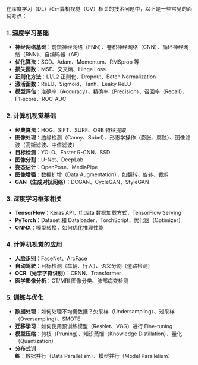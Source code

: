 在深度学习（DL）和计算机视觉（CV）相关的技术问题中，以下是一些常见的面试考点：

### 1. 深度学习基础

- **神经网络基础**：前馈神经网络（FNN）、卷积神经网络（CNN）、循环神经网络（RNN）、自编码器（AE）
- **优化算法**：SGD、Adam、Momentum、RMSprop 等
- **损失函数**：MSE、交叉熵、Hinge Loss
- **正则化方法**：L1/L2 正则化、Dropout、Batch Normalization
- **激活函数**：ReLU、Sigmoid、Tanh、Leaky ReLU
- **模型评估**：准确率（Accuracy）、精确率（Precision）、召回率（Recall）、F1-score、ROC-AUC

### 2. 计算机视觉基础

- **经典算法**：HOG、SIFT、SURF、ORB 特征提取
- **图像处理**：边缘检测（Canny、Sobel）、形态学操作（膨胀、腐蚀）、图像滤波（高斯滤波、中值滤波）
- **目标检测**：YOLO、Faster R-CNN、SSD
- **图像分割**：U-Net、DeepLab
- **姿态估计**：OpenPose、MediaPipe
- **图像增强**：数据扩增（Data Augmentation），如翻转、旋转、裁剪
- **GAN（生成对抗网络）**：DCGAN、CycleGAN、StyleGAN

### 3. 深度学习框架相关

- **TensorFlow**：Keras API，tf.data 数据加载方式，TensorFlow Serving
- **PyTorch**：Dataset 和 Dataloader，TorchScript，优化器（Optimizer）
- **ONNX**：模型转换，如何优化推理性能

### 4. 计算机视觉的应用

- **人脸识别**：FaceNet、ArcFace
- **自动驾驶**：目标检测（车辆、行人）、语义分割（道路检测）
- **OCR（光学字符识别）**：CRNN、Transformer
- **医学影像分析**：CT/MRI 图像分类、肺部病变检测

### 5. 训练与优化

- **数据处理**：如何处理不均衡数据？欠采样（Undersampling）、过采样（Oversampling）、SMOTE
- **迁移学习**：如何使用预训练模型（ResNet、VGG）进行 Fine-tuning
- **模型压缩**：剪枝（Pruning）、知识蒸馏（Knowledge Distillation）、量化（Quantization）
- **分布式训练**：数据并行（Data Parallelism）、模型并行（Model Parallelism）



